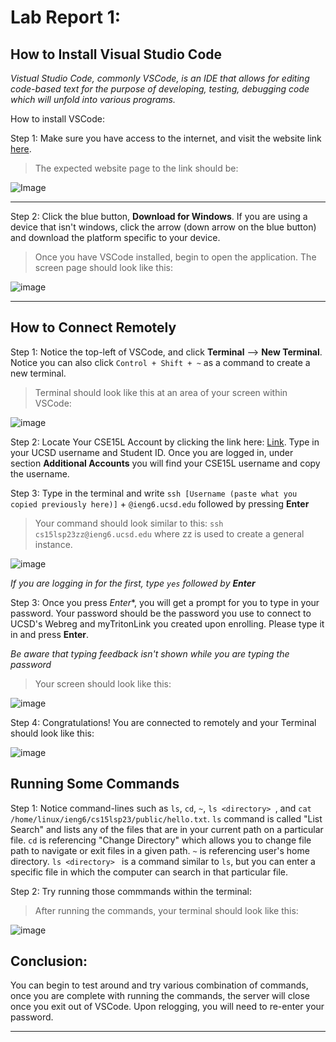# Lab Report 1: 

## How to Install Visual Studio Code

*Vistual Studio Code, commonly VSCode, is an IDE that allows for editing code-based text for the purpose of developing, testing, debugging code which will unfold into various programs.*

How to install VSCode:

Step 1: Make sure you have access to the internet, and visit the website link [here](https://code.visualstudio.com/). 

>The expected website page to the link should be:

![Image](https://user-images.githubusercontent.com/120772535/231031750-f474c858-1f92-4ab4-b714-0ddf22bc6a24.png)

***

Step 2: Click the blue button, **Download for Windows**. If you are using a device that isn't windows, click the arrow (down arrow on the blue button) and download the platform specific to your device. 


>Once you have VSCode installed, begin to open the application. The screen page should look like this: 

![image](https://user-images.githubusercontent.com/120772535/231033020-5f5eee43-b4a7-441a-856a-34a598ea5a75.png)
***

## How to Connect Remotely 

Step 1: Notice the top-left of VSCode, and click **Terminal** --> **New Terminal**. Notice you can also click `Control + Shift + ~` as a command to create a new terminal. 

>Terminal should look like this at an area of your screen within VSCode:

![image](https://user-images.githubusercontent.com/120772535/231034075-0f01da24-bf92-41bd-99b1-e365696e2cb9.png)



Step 2: Locate Your CSE15L Account by clicking the link here: [Link](https://sdacs.ucsd.edu/~icc/index.php). Type in your UCSD username and Student ID. Once you are logged in, under section **Additional Accounts** you will find your CSE15L username and copy the username. 


Step 3: Type in the terminal and write ` ssh [Username (paste what you copied previously here)] ` + ` @ieng6.ucsd.edu ` followed by pressing **Enter**
> Your command should look similar to this: ` ssh cs15lsp23zz@ieng6.ucsd.edu ` where zz is used to create a general instance. 

![image](https://user-images.githubusercontent.com/120772535/231036552-914fa7c5-4eb1-42dc-b0e1-c583de489cec.png)

*If you are logging in for the first, type `yes` followed by **Enter***

Step 3: Once you press *Enter**, you will get a prompt for you to type in your password. Your password should be the password you use to connect to UCSD's Webreg and myTritonLink you created upon enrolling. Please type it in and press **Enter**. 

*Be aware that typing feedback isn't shown while you are typing the password*

> Your screen should look like this:

![image](https://user-images.githubusercontent.com/120772535/231037278-12438fb9-f230-41c7-bbf9-358f4612decd.png)


Step 4: Congratulations! You are connected to remotely and your Terminal should look like this:

![image](https://user-images.githubusercontent.com/120772535/231037467-e8551f71-3e2b-454a-b395-8d0dbb9c2df3.png)

## Running Some Commands

Step 1: Notice command-lines such as `ls`, `cd`, `~`, `ls <directory> `, and `cat /home/linux/ieng6/cs15lsp23/public/hello.txt`. 
`ls` command is called "List Search" and lists any of the files that are in your current path on a particular file.
`cd` is referencing "Change Directory" which allows you to change file path to navigate or exit files in a given path.
`~` is referencing user's home directory.
`ls <directory> ` is a command similar to `ls`, but you can enter a specific file in which the computer can search in that particular file. 

Step 2: Try running those commmands within the terminal: 
> After running the commands, your terminal should look like this: 

![image](https://user-images.githubusercontent.com/120772535/231038431-f13f4892-a633-4e78-bd7b-90f90b621c64.png)


## Conclusion:

You can begin to test around and try various combination of commands, once you are complete with running the commands, the server will close once you exit out of VSCode. Upon relogging, you will need to re-enter your password. 



***




